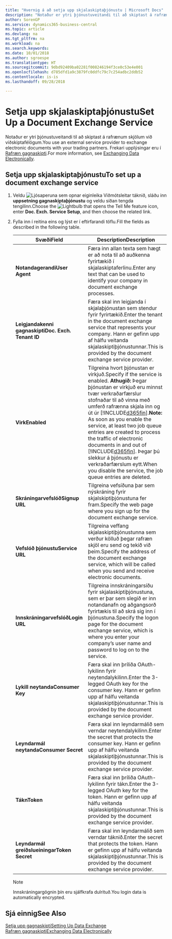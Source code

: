 ```yaml
---
title: "Hvernig á að setja upp skjalaskiptaþjónustu | Microsoft Docs"
description: "Notaður er ytri þjónustuveitandi til að skiptast á rafrænum skjölum við viðskiptafélögum."
author: SorenGP
ms.service: dynamics365-business-central
ms.topic: article
ms.devlang: na
ms.tgt_pltfrm: na
ms.workload: na
ms.search.keywords: 
ms.date: 10/01/2018
ms.author: sgroespe
ms.translationtype: HT
ms.sourcegitcommit: 9dbd92409ba02281f008246194f3ce0c53e4e001
ms.openlocfilehash: d785dfd1a9c3879fc0ddfc79c7c254adbc2ddb52
ms.contentlocale: is-is
ms.lasthandoff: 09/28/2018

---
```

# <a name="set-up-a-document-exchange-service"></a><span data-ttu-id="6f13f-103">Setja upp skjalaskiptaþjónustu</span><span class="sxs-lookup"><span data-stu-id="6f13f-103">Set Up a Document Exchange Service</span></span>
<span data-ttu-id="6f13f-104">Notaður er ytri þjónustuveitandi til að skiptast á rafrænum skjölum við viðskiptafélögum.</span><span class="sxs-lookup"><span data-stu-id="6f13f-104">You use an external service provider to exchange electronic documents with your trading partners.</span></span> <span data-ttu-id="6f13f-105">Frekari upplýsingar eru í [Rafræn gagnaskipti](across-data-exchange.md).</span><span class="sxs-lookup"><span data-stu-id="6f13f-105">For more information, see [Exchanging Data Electronically](across-data-exchange.md).</span></span>  

## <a name="to-set-up-a-document-exchange-service"></a><span data-ttu-id="6f13f-106">Setja upp skjalaskiptaþjónustu</span><span class="sxs-lookup"><span data-stu-id="6f13f-106">To set up a document exchange service</span></span>  
1. <span data-ttu-id="6f13f-107">Veldu ![Ljósaperuna sem opnar eiginleika Viðmótsleitar](media/ui-search/search_small.png "Segðu mér hvað þú vilt gera") táknið, sláðu inn **uppsetning gagnaskiptaþjónustu** og veldu síðan tengda tengilinn.</span><span class="sxs-lookup"><span data-stu-id="6f13f-107">Choose the ![Lightbulb that opens the Tell Me feature](media/ui-search/search_small.png "Tell me what you want to do") icon, enter **Doc. Exch. Service Setup**, and then choose the related link.</span></span>  
2. <span data-ttu-id="6f13f-108">Fylla inn í reitina eins og lýst er í eftirfarandi töflu.</span><span class="sxs-lookup"><span data-stu-id="6f13f-108">Fill the fields as described in the following table.</span></span>  

    |<span data-ttu-id="6f13f-109">Svæði</span><span class="sxs-lookup"><span data-stu-id="6f13f-109">Field</span></span>|<span data-ttu-id="6f13f-110">Description</span><span class="sxs-lookup"><span data-stu-id="6f13f-110">Description</span></span>|  
    |---------------------------------|---------------------------------------|  
    |<span data-ttu-id="6f13f-111">**Notandagerandi**</span><span class="sxs-lookup"><span data-stu-id="6f13f-111">**User Agent**</span></span>|<span data-ttu-id="6f13f-112">Færa inn allan texta sem hægt er að nota til að auðkenna fyrirtækið í skjalaskiptaferlinu.</span><span class="sxs-lookup"><span data-stu-id="6f13f-112">Enter any text that can be used to identify your company in document exchange processes.</span></span>|  
    |<span data-ttu-id="6f13f-113">**Leigjandakenni gagnaskipti**</span><span class="sxs-lookup"><span data-stu-id="6f13f-113">**Doc. Exch. Tenant ID**</span></span>|<span data-ttu-id="6f13f-114">Færa skal inn leigjanda í skjalaþjónustan sem stendur fyrir fyrirtækið.</span><span class="sxs-lookup"><span data-stu-id="6f13f-114">Enter the tenant in the document exchange service that represents your company.</span></span> <span data-ttu-id="6f13f-115">Hann er gefinn upp af hálfu veitanda skjalaskiptiþjónustunnar.</span><span class="sxs-lookup"><span data-stu-id="6f13f-115">This is provided by the document exchange service provider.</span></span>|  
    |<span data-ttu-id="6f13f-116">**Virk**</span><span class="sxs-lookup"><span data-stu-id="6f13f-116">**Enabled**</span></span>|<span data-ttu-id="6f13f-117">Tilgreina hvort þjónustan er virkjuð.</span><span class="sxs-lookup"><span data-stu-id="6f13f-117">Specify if the service is enabled.</span></span> <span data-ttu-id="6f13f-118">**Athugið:** Þegar þjónustan er virkjuð eru minnst tvær verkraðarfærslur stofnaðar til að vinna með umferð rafrænna skjala inn og út úr [!INCLUDE[d365fin](includes/d365fin_md.md)].</span><span class="sxs-lookup"><span data-stu-id="6f13f-118">**Note:**  As soon as you enable the service, at least two job queue entries are created to process the traffic of electronic documents in and out of [!INCLUDE[d365fin](includes/d365fin_md.md)].</span></span> <span data-ttu-id="6f13f-119">Þegar þú slekkur á þjónustu er verkraðarfærslum eytt.</span><span class="sxs-lookup"><span data-stu-id="6f13f-119">When you disable the service, the job queue entries are deleted.</span></span>|  
    |<span data-ttu-id="6f13f-120">**Skráningarvefslóð**</span><span class="sxs-lookup"><span data-stu-id="6f13f-120">**Signup URL**</span></span>|<span data-ttu-id="6f13f-121">Tilgreina vefsíðuna þar sem nýskráning fyrir skjalskiptiþjónustuna fer fram.</span><span class="sxs-lookup"><span data-stu-id="6f13f-121">Specify the web page where you sign up for the document exchange service.</span></span>|  
    |<span data-ttu-id="6f13f-122">**Vefslóð þjónustu**</span><span class="sxs-lookup"><span data-stu-id="6f13f-122">**Service URL**</span></span>|<span data-ttu-id="6f13f-123">Tilgreina veffang skjalaskiptiþjónustunna sem verður kölluð þegar rafræn skjöl eru send og tekið við þeim.</span><span class="sxs-lookup"><span data-stu-id="6f13f-123">Specify the address of the document exchange service, which will be called when you send and receive electronic documents.</span></span>|  
    |<span data-ttu-id="6f13f-124">**Innskráningarvefslóð**</span><span class="sxs-lookup"><span data-stu-id="6f13f-124">**Login URL**</span></span>|<span data-ttu-id="6f13f-125">Tilgreina innskráningarsíðu fyrir skjalaskiptiþjónustuna, sem er þar sem slegið er inn notandanafn og aðgangsorð fyrirtækis til að skrá sig inn í þjónustuna.</span><span class="sxs-lookup"><span data-stu-id="6f13f-125">Specify the logon page for the document exchange service, which is where you enter your company’s user name and password to log on to the service.</span></span>|  
    |<span data-ttu-id="6f13f-126">**Lykill neytanda**</span><span class="sxs-lookup"><span data-stu-id="6f13f-126">**Consumer Key**</span></span>|<span data-ttu-id="6f13f-127">Færa skal inn þríliða OAuth-lykilinn fyrir neytendalykilinn.</span><span class="sxs-lookup"><span data-stu-id="6f13f-127">Enter the 3-legged OAuth key for the consumer key.</span></span> <span data-ttu-id="6f13f-128">Hann er gefinn upp af hálfu veitanda skjalaskiptiþjónustunnar.</span><span class="sxs-lookup"><span data-stu-id="6f13f-128">This is provided by the document exchange service provider.</span></span>|  
    |<span data-ttu-id="6f13f-129">**Leyndarmál neytanda**</span><span class="sxs-lookup"><span data-stu-id="6f13f-129">**Consumer Secret**</span></span>|<span data-ttu-id="6f13f-130">Færa skal inn leyndarmálið sem verndar neytendalykilinn.</span><span class="sxs-lookup"><span data-stu-id="6f13f-130">Enter the secret that protects the consumer key.</span></span> <span data-ttu-id="6f13f-131">Hann er gefinn upp af hálfu veitanda skjalaskiptiþjónustunnar.</span><span class="sxs-lookup"><span data-stu-id="6f13f-131">This is provided by the document exchange service provider.</span></span>|  
    |<span data-ttu-id="6f13f-132">**Tákn**</span><span class="sxs-lookup"><span data-stu-id="6f13f-132">**Token**</span></span>|<span data-ttu-id="6f13f-133">Færa skal inn þríliða OAuth-lykilinn fyrir tákn.</span><span class="sxs-lookup"><span data-stu-id="6f13f-133">Enter the 3-legged OAuth key for the token.</span></span> <span data-ttu-id="6f13f-134">Hann er gefinn upp af hálfu veitanda skjalaskiptiþjónustunnar.</span><span class="sxs-lookup"><span data-stu-id="6f13f-134">This is provided by the document exchange service provider.</span></span>|  
    |<span data-ttu-id="6f13f-135">**Leyndarmál greiðslueiningar**</span><span class="sxs-lookup"><span data-stu-id="6f13f-135">**Token Secret**</span></span>|<span data-ttu-id="6f13f-136">Færa skal inn leyndarmálið sem verndar táknið.</span><span class="sxs-lookup"><span data-stu-id="6f13f-136">Enter the secret that protects the token.</span></span> <span data-ttu-id="6f13f-137">Hann er gefinn upp af hálfu veitanda skjalaskiptiþjónustunnar.</span><span class="sxs-lookup"><span data-stu-id="6f13f-137">This is provided by the document exchange service provider.</span></span>|  

    > [!NOTE]  
    > <span data-ttu-id="6f13f-138">Innskráningargögnin þín eru sjálfkrafa dulrituð.</span><span class="sxs-lookup"><span data-stu-id="6f13f-138">You login data is automatically encrypted.</span></span>

## <a name="see-also"></a><span data-ttu-id="6f13f-139">Sjá einnig</span><span class="sxs-lookup"><span data-stu-id="6f13f-139">See Also</span></span>  
[<span data-ttu-id="6f13f-140">Setja upp gagnaskipti</span><span class="sxs-lookup"><span data-stu-id="6f13f-140">Setting Up Data Exchange</span></span>](across-set-up-data-exchange.md)  
[<span data-ttu-id="6f13f-141">Rafræn gagnaskipti</span><span class="sxs-lookup"><span data-stu-id="6f13f-141">Exchanging Data Electronically</span></span>](across-data-exchange.md)

